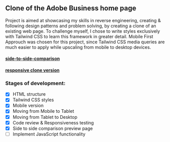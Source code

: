 ## Clone of the Adobe Business home page
Project is aimed at showcasing my skills in reverse engineering, creating & following design patterns and problem solving, by creating a clone of an existing web page. 
To challenge myself, I chose to write styles exclusively with Tailwind CSS to learn this framework in greater detail.
Mobile First Approuch was chosen for this project, since Tailwind CSS media queries are much easier to apply while upscaling from mobile to desktop devices.
#### [side-to-side-comparison](https://vladnomad.github.io/adobe-business-clone/comparison.html)
#### [responsive clone version](https://vladnomad.github.io/adobe-business-clone/index.html)
### Stages of development:
- [x] HTML structure
- [x] Tailwind CSS styles
- [x] Mobile version
- [x] Moving from Mobile to Tablet
- [x] Moving from Tablet to Desktop
- [x] Code review & Responsiveness testing
- [x] Side to side comparison preview page 
- [ ] Implement JavaScript functionality